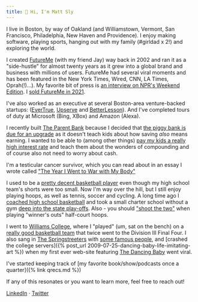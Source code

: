 ```yaml
---
title: 👋 Hi, I'm Matt Sly
---
```


I live in Boston, by way of Oakland (and Williamstown, Vermont, San Francisco, Philadelphia, New Haven and Providence). I enjoy making software, playing sports, hanging out with my family (#girldad x 2!) and exploring the world.

I created [FutureMe](https://www.futureme.org) (with my friend Jay) way back in 2002 and ran it as a "side-hustle" for almost twenty years as it grew into a global brand and business with millions of users. FutureMe had several viral moments and has been featured in the New York Times, Wired, CNN, LA Times, Oprah(!)...). My favorite bit of press is [an interview on NPR's Weekend Edition](https://www.npr.org/templates/story/story.php?storyId=9261640). I [sold FutureMe in 2021](https://www.linkedin.com/feed/update/urn:li:activity:6877285007862333441/).

I've also worked as an executive at several Boston-area venture-backed startups: ([EverTrue](https://www.evertrue.com/), [Upserve](https://www.lightspeedhq.com/upserve/) and [BetterLesson](https://betterlesson.com/)). And I've completed tours of duty at Microsoft (Bing, XBox) and Amazon (Alexa).

I recently built [The Parent Bank](https://www.theparentbank) because I decided that [the piggy bank is due for an upgrade](https://www.theparentbank.com/blog/posts/five-problems-with-a-piggy-bank) as it doesn't teach kids about how saving *also* means earning. I wanted to be able to (among other things) [pay my kids a really high interest rate](https://www.theparentbank.com/blog/posts/you-should-pay-your-kids-a-really-high-interest-rate-on-their-savings-here-s-why-and-how) and teach them about the wonders of compounding and of course also not need to worry about cash.

I'm a testicular cancer survivor, which you can read about in an essay I wrote called ["The Year I Went to War with My Body"](https://docs.google.com/document/d/1E3BUEockaah_Xjy0WYVwzR7fGXvSknVqXAuyv2GwlUA/edit?usp=sharing)

I used to be a [pretty decent basketball player](https://photos.app.goo.gl/4noKg75z7k4vXJag8) even though my high school team's shorts were too small. Now I'm way over the hill, but I still enjoy playing hoops, as well as tennis, soccer and cycling. A long time ago I [coached high school basketball](https://photos.app.goo.gl/PPsTF9LEoRRYw2TK8) and took a small charter school without a gym [deep into the state play-offs](https://www.sfgate.com/preps/article/Gateway-beats-long-odds-to-reach-NorCal-playoffs-2812135.php). 
Also - you should ["shoot the two"](https://medium.com/@mattsly/shoot-the-two-ed4aaa553294) when playing "winner's outs" half-court hoops.

I went to [Williams College](https://www.williams.edu/), where I "played" (um, sat on the bench) on a [really good basketball team](https://www.youtube.com/watch?v=2dAKpFzVJqs&ab_channel=WilliamsEphsSports) that twice went to the Division III Final Four. I also sang in [The Springstreeters](https://linktr.ee/springstreeters?fbclid=IwAR1ixdaJL-L5-wn0y2HQ8KVnlCNzN5RnJuStgQPA7sYYdZIlIhyYceb5rkc) with [some famous people](https://www.youtube.com/watch?v=VLZhzwtEcHU&ab_channel=TIFFTrailers), and [crashed the college servers]({% post_url 2009-07-25-dancing-baby-life-imitating-art %}) when my first ever web-site featuring [The Dancing Baby](https://en.wikipedia.org/wiki/Dancing_baby) went viral.

I've started keeping track of [my favorite book/show/podcasts once a quarter]({% link qrecs.md %})

If any of this resonates or you want to learn more, feel free to reach out!

[LinkedIn](https://www.linkedin.com/in/mattsly/) &middot; [Twitter](https://twitter.com/mattsly) 


